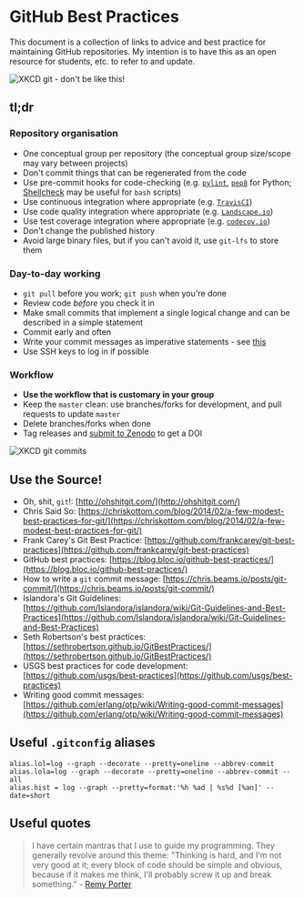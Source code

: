 # GitHub Best Practices

This document is a collection of links to advice and best practice for maintaining GitHub repositories. My intention is to have this as an open resource for students, etc. to refer to and update. 

![XKCD git - don't be like this!](https://imgs.xkcd.com/comics/git.png)

## tl;dr

### Repository organisation

* One conceptual group per repository (the conceptual group size/scope may vary between projects)
* Don't commit things that can be regenerated from the code
* Use pre-commit hooks for code-checking (e.g. [`pylint`](https://www.pylint.org/), [`pep8`](https://pypi.python.org/pypi/pep8) for Python; [Shellcheck](https://github.com/koalaman/shellcheck) may be useful for `bash` scripts)
* Use continuous integration where appropriate (e.g. [`TravisCI`](https://travis-ci.org/))
* Use code quality integration where appropriate (e.g. [`Landscape.io`](https://landscape.io/))
* Use test coverage integration where appropriate (e.g. [`codecov.io`](https://codecov.io/gh))
* Don't change the published history
* Avoid large binary files, but if you can't avoid it, use `git-lfs` to store them

### Day-to-day working

* `git pull` before you work; `git push` when you're done
* Review code *before* you check it in
* Make small commits that implement a single logical change and can be described in a simple statement
* Commit early and often
* Write your commit messages as imperative statements - see [this](https://chris.beams.io/posts/git-commit/)
* Use SSH keys to log in if possible

### Workflow
* **Use the workflow that is customary in your group**
* Keep the `master` clean: use branches/forks for development, and pull requests to update `master` 
* Delete branches/forks when done
* Tag releases and [submit to Zenodo](https://guides.github.com/activities/citable-code/) to get a DOI

![XKCD git commits](https://imgs.xkcd.com/comics/git_commit.png)

## Use the Source!

* Oh, shit, `git`!: [http://ohshitgit.com/](http://ohshitgit.com/)
* Chris Said So: [https://chriskottom.com/blog/2014/02/a-few-modest-best-practices-for-git/](https://chriskottom.com/blog/2014/02/a-few-modest-best-practices-for-git/)
* Frank Carey's Git Best Practice: [https://github.com/frankcarey/git-best-practices](https://github.com/frankcarey/git-best-practices)
* GitHub best practices: [https://blog.bloc.io/github-best-practices/](https://blog.bloc.io/github-best-practices/)
* How to write a `git` commit message: [https://chris.beams.io/posts/git-commit/](https://chris.beams.io/posts/git-commit/)
* Islandora's Git Guidelines: [https://github.com/Islandora/islandora/wiki/Git-Guidelines-and-Best-Practices](https://github.com/Islandora/islandora/wiki/Git-Guidelines-and-Best-Practices)
* Seth Robertson's best practices: [https://sethrobertson.github.io/GitBestPractices/](https://sethrobertson.github.io/GitBestPractices/)
* USGS best practices for code development: [https://github.com/usgs/best-practices](https://github.com/usgs/best-practices)
* Writing good commit messages: [https://github.com/erlang/otp/wiki/Writing-good-commit-messages](https://github.com/erlang/otp/wiki/Writing-good-commit-messages)


## Useful `.gitconfig` aliases

```
alias.lol=log --graph --decorate --pretty=oneline --abbrev-commit
alias.lola=log --graph --decorate --pretty=oneline --abbrev-commit --all
alias.hist = log --graph --pretty=format:'%h %ad | %s%d [%an]' --date=short
```

## Useful quotes

> I have certain mantras that I use to guide my programming. They generally revolve around this theme: "Thinking is hard, and I'm not very good at it; every block of code should be simple and obvious, because if it makes me think, I'll probably screw it up and break something." - [Remy Porter](http://thedailywtf.com/articles/the-refactoring)
